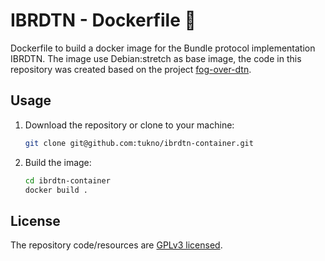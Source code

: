 # IBRDTN - Dockerfile 🐳

Dockerfile to build a docker image for the Bundle protocol implementation IBRDTN.
The image use Debian:stretch as base image, the code in this repository was created based on
the project [fog-over-dtn](https://github.com/tukno/fog-over-dtn/tree/master/Fog%20Node/IBR-DTN).

## Usage

1. Download the repository or clone to your machine:

   ```bash
   git clone git@github.com:tukno/ibrdtn-container.git
   ```

2. Build the image:

   ```bash
   cd ibrdtn-container
   docker build .
   ```

## License

The repository code/resources are [GPLv3 licensed](./LICENSE).
